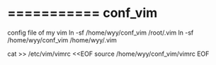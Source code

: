 ===========
conf_vim
===========

config file of my vim
ln -sf /home/wyy/conf_vim /root/.vim
ln -sf /home/wyy/conf_vim /home/wyy/.vim

cat >> /etc/vim/vimrc <<EOF
source /home/wyy/conf_vim/vimrc 
EOF
